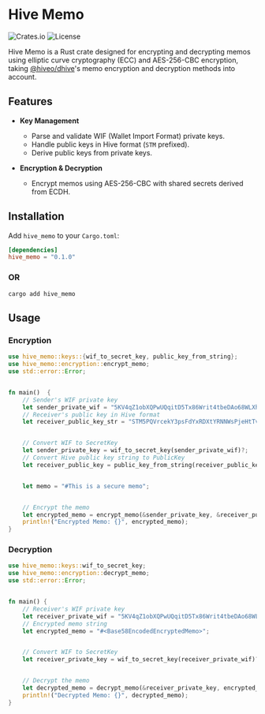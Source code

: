 # Hive Memo


![Crates.io](https://img.shields.io/crates/v/hive_memo)
![License](https://img.shields.io/crates/l/hive_memo)




Hive Memo is a Rust crate designed for encrypting and decrypting memos using elliptic curve cryptography (ECC) and AES-256-CBC encryption, taking [@hiveo/dhive](https://github.com/openhive-network/dhive)'s memo encryption and decryption methods into account.




## Features


- **Key Management**
  - Parse and validate WIF (Wallet Import Format) private keys.
  - Handle public keys in Hive format (`STM` prefixed).
  - Derive public keys from private keys.


- **Encryption & Decryption**
  - Encrypt memos using AES-256-CBC with shared secrets derived from ECDH.
 
## Installation


Add `hive_memo` to your `Cargo.toml`:


```toml
[dependencies]
hive_memo = "0.1.0"
```
### OR
```
cargo add hive_memo
```


## Usage 


### Encryption
```rs
use hive_memo::keys::{wif_to_secret_key, public_key_from_string};
use hive_memo::encryption::encrypt_memo;
use std::error::Error;


fn main()  {
    // Sender's WIF private key
    let sender_private_wif = "5KV4qZ1obXQPwUQqitD5Tx86Writ4tbeDAo68WLXhcU3ZaHR1M7";
    // Receiver's public key in Hive format
    let receiver_public_key_str = "STM5PQVrcekY3psFdYxRDXtYRNNWsPjeHtTvfhUtKaiADPvRqSVYM";


    // Convert WIF to SecretKey
    let sender_private_key = wif_to_secret_key(sender_private_wif)?;
    // Convert Hive public key string to PublicKey
    let receiver_public_key = public_key_from_string(receiver_public_key_str)?;


    let memo = "#This is a secure memo";


    // Encrypt the memo
    let encrypted_memo = encrypt_memo(&sender_private_key, &receiver_public_key, memo)?;
    println!("Encrypted Memo: {}", encrypted_memo);
}


```


### Decryption 


```rs
use hive_memo::keys::wif_to_secret_key;
use hive_memo::encryption::decrypt_memo;
use std::error::Error;


fn main() {
    // Receiver's WIF private key
    let receiver_private_wif = "5KV4qZ1obXQPwUQqitD5Tx86Writ4tbeDAo68WLXhcU3ZaHR1M7";
    // Encrypted memo string
    let encrypted_memo = "#<Base58EncodedEncryptedMemo>";


    // Convert WIF to SecretKey
    let receiver_private_key = wif_to_secret_key(receiver_private_wif)?;


    // Decrypt the memo
    let decrypted_memo = decrypt_memo(&receiver_private_key, encrypted_memo)?;
    println!("Decrypted Memo: {}", decrypted_memo);
}
```


